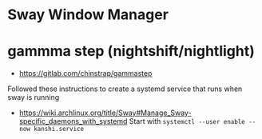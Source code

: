 # Sway Window Manager

# gammma step (nightshift/nightlight)
* https://gitlab.com/chinstrap/gammastep

Followed these instructions to create a systemd service that runs when sway is running
* https://wiki.archlinux.org/title/Sway#Manage_Sway-specific_daemons_with_systemd
Start with `systemctl --user enable --now kanshi.service`

